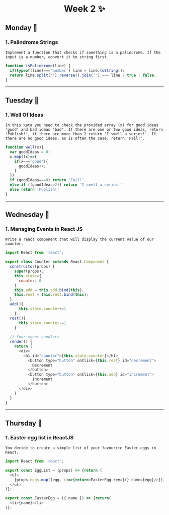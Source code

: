 <h1 align="center">Week 2 ✨</h1>

## Monday 📆
### 1. Palindrome Strings
``Implement a function that checks if something is a palindrome. If the input is a number, convert it to string first.``
```js
function isPalindrome(line) {
  if(typeof(line)==='number') line = line.toString();
  return line.split('').reverse().join('') === line ? true : false;
}
```
___
## Tuesday 📆
### 1. Well Of Ideas
``In this kata you need to check the provided array (x) for good ideas 'good' and bad ideas 'bad'. If there are one or two good ideas, return 'Publish!', if there are more than 2 return 'I smell a series!'. If there are no good ideas, as is often the case, return 'Fail!'.``
```js
function well(x){
  var goodIdeas = 0;
  x.map((x)=>{
    if(x==='good'){
      goodIdeas++;
    }
  })
  if (goodIdeas===0) return 'Fail!'
  else if ((goodIdeas>2)) return 'I smell a series!'
  else return 'Publish!'
}
```
___
## Wednesday 📆
### 1. Managing Events in React JS
``Write a react component that will display the current value of our counter.``
```js
import React from 'react';

export class Counter extends React.Component {
  constructor(props) {
    super(props);
    this.state={
      counter: 0
    }
    this.add = this.add.bind(this);
    this.rest = this.rest.bind(this);
  }
  add(){
      this.state.counter+=1
    }
  rest(){
      this.state.counter-=1
    }
  
  // Your event handlers 
  render() {
    return (
      <div>
        <h1 id="counter">{this.state.counter}</h1>
          <button type="button" onClick={this.rest} id="decrement">
            Decrement
          </button>
          <button type="button" onClick={this.add} id="increment">
            Increment
          </button>
      </div>
    )
  }
}
```
___
## Thursday 📆
### 1. Easter egg list in ReactJS
``You decide to create a simple list of your favourite Easter eggs in React.``
```js
import React from 'react';

export const EggList = (props) => {return (
  <ul>
    {props.eggs.map((egg, i)=>{return<EasterEgg key={i} name={egg}/>})}
  </ul>
)};

export const EasterEgg = ({ name }) => {return(
  <li>{name}</li>
)};
```
